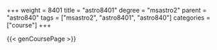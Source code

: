 +++
weight = 8401
title = "astro8401"
degree = "msastro2"
parent = "astro840"
tags = ["msastro2", "astro8401", "astro840"]
categories = ["course"]
+++

{{< genCoursePage >}}
